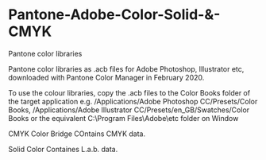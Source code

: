 # Pantone-Adobe-Color-Solid-&-CMYK

Pantone color libraries

Pantone color libraries as .acb files for Adobe Photoshop, Illustrator etc, downloaded with Pantone Color Manager in February 2020.

To use the colour libraries, copy the .acb files to the Color Books folder of the target application e.g. /Applications/Adobe Photoshop CC/Presets/Color Books, /Applications/Adobe Illustrator CC/Presets/en_GB/Swatches/Color Books or the equivalent C:\Program Files\Adobe\etc folder on Window

CMYK Color Bridge COntains CMYK data.

Solid Color Containes L.a.b. data.
